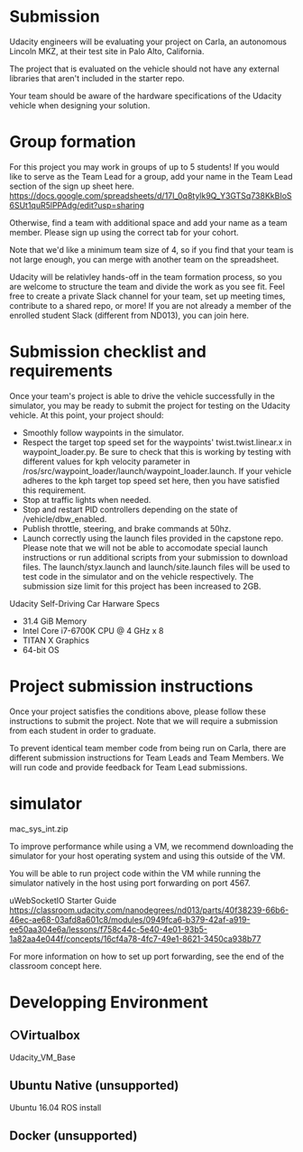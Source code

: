 
# Submission

Udacity engineers will be evaluating your project on Carla, 
an autonomous Lincoln MKZ, at their test site in Palo Alto, California. 

The project that is evaluated on the vehicle should not have any external libraries
that aren't included in the starter repo.

Your team should be aware of the hardware specifications of the Udacity vehicle when designing your solution.


# Group formation

For this project you may work in groups of up to 5 students! 
If you would like to serve as the Team Lead for a group, 
add your name in the Team Lead section of the sign up sheet here. 
    https://docs.google.com/spreadsheets/d/17I_0q8tylk9Q_Y3GTSq738KkBIoS6SUt1quR5lPPAdg/edit?usp=sharing

Otherwise, find a team with additional space and add your name as a team member. 
Please sign up using the correct tab for your cohort. 

  Note that we'd like a minimum team size of 4, 
  so if you find that your team is not large enough, 
  you can merge with another team on the spreadsheet.

Udacity will be relativley hands-off in the team formation process, 
so you are welcome to structure the team and divide the work as you see fit. 
Feel free to create a private Slack channel for your team, 
set up meeting times, contribute to a shared repo, or more! 
If you are not already a member of the enrolled student Slack (different from ND013), you can join here.




# Submission checklist and requirements

Once your team's project is able to drive the vehicle successfully in the simulator, 
you may be ready to submit the project for testing on the Udacity vehicle. 
At this point, your project should:

- Smoothly follow waypoints in the simulator.
- Respect the target top speed set for the waypoints' twist.twist.linear.x in waypoint_loader.py. 
  Be sure to check that this is working by testing with different values for kph velocity parameter
  in /ros/src/waypoint_loader/launch/waypoint_loader.launch. 
  If your vehicle adheres to the kph target top speed set here, then you have satisfied this requirement.
- Stop at traffic lights when needed.
- Stop and restart PID controllers depending on the state of /vehicle/dbw_enabled.
- Publish throttle, steering, and brake commands at 50hz.
- Launch correctly using the launch files provided in the capstone repo. 
  Please note that we will not be able to accomodate special launch instructions 
  or run additional scripts from your submission to download files. 
  The launch/styx.launch and launch/site.launch files will be used to test code in the simulator
  and on the vehicle respectively. 
  The submission size limit for this project has been increased to 2GB.

Udacity Self-Driving Car Harware Specs
- 31.4 GiB Memory
- Intel Core i7-6700K CPU @ 4 GHz x 8
- TITAN X Graphics
- 64-bit OS


# Project submission instructions

Once your project satisfies the conditions above, 
please follow these instructions to submit the project. 
Note that we will require a submission from each student in order to graduate. 

To prevent identical team member code from being run on Carla, 
there are different submission instructions for Team Leads and Team Members. 
We will run code and provide feedback for Team Lead submissions.



# simulator

mac_sys_int.zip

To improve performance while using a VM, 
we recommend downloading the simulator for your host operating system and using this outside of the VM. 

You will be able to run project code within the VM while running the simulator natively in the host using port forwarding on port 4567. 

uWebSocketIO Starter Guide
https://classroom.udacity.com/nanodegrees/nd013/parts/40f38239-66b6-46ec-ae68-03afd8a601c8/modules/0949fca6-b379-42af-a919-ee50aa304e6a/lessons/f758c44c-5e40-4e01-93b5-1a82aa4e044f/concepts/16cf4a78-4fc7-49e1-8621-3450ca938b77

For more information on how to set up port forwarding, see the end of the classroom concept here.



# Developping Environment

## ○Virtualbox
Udacity_VM_Base

## Ubuntu Native (unsupported)
Ubuntu 16.04
ROS
install

## Docker (unsupported)




